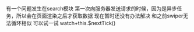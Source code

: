 有一个问题发生在search模块
    第一次向服务器发送请求的时候，因为是异步任务，所以会在页面渲染之后才获取数据
    现在暂时还没有办法解决
    和之前swiper无法循环相似 可以试一试 watch+this.$nextTick()